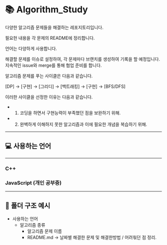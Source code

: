 # 📚 Algorithm_Study

다양한 알고리즘 문제들을 해결하는 레포지토리입니다.

필요헌 내용을 각 문제의 README에 정리합니다.

언어는 다양하게 사용합니다.

해결할 문제를 이슈로 설정하여, 각 문제마다 브랜치를 생성하여 기록을 할 예정입니다.
지속적인 issue와 merge를 통해 협업 준비를 합니다.

알고리즘 문제를 푸는 사이클은 다음과 같습니다.

[DP] -> [구현] -> [그리디] -> [백트래킹] -> [구현] -> [BFS/DFS]

이러한 사이클을 선정한 이유는 다음과 같습니다.

- 1. 코딩을 하면서 구현능력이 부족했던 점을 보완하기 위해.
- 2. 완벽하게 이해하지 못한 알고리즘과 이에 필요한 개념을 복습하기 위해.

---

## 💻 사용하는 언어

---

### C++

### JavaScript (개인 공부중)

---

## 📁 폴더 구조 예시

- 사용하는 언어
  - 알고리즘 종류
    - 알고리즘 문제 이름
    - README.md -> 날짜별 해결한 문제 및 해결한방법 / 어려웎던 점 정리.
